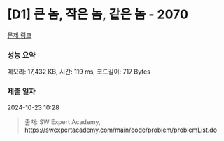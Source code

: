 # [D1] 큰 놈, 작은 놈, 같은 놈 - 2070 

[문제 링크](https://swexpertacademy.com/main/code/problem/problemDetail.do?contestProbId=AV5QQ6qqA40DFAUq) 

### 성능 요약

메모리: 17,432 KB, 시간: 119 ms, 코드길이: 717 Bytes

### 제출 일자

2024-10-23 10:28



> 출처: SW Expert Academy, https://swexpertacademy.com/main/code/problem/problemList.do